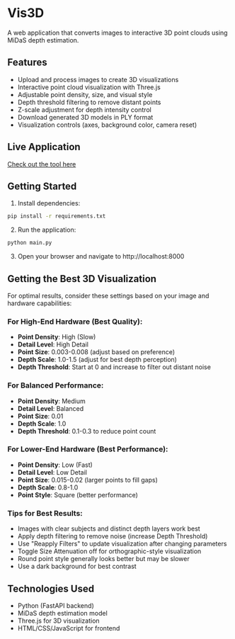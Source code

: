 # Vis3D

A web application that converts images to interactive 3D point clouds using MiDaS depth estimation.

## Features

- Upload and process images to create 3D visualizations
- Interactive point cloud visualization with Three.js
- Adjustable point density, size, and visual style
- Depth threshold filtering to remove distant points
- Z-scale adjustment for depth intensity control
- Download generated 3D models in PLY format
- Visualization controls (axes, background color, camera reset)

## Live Application
[Check out the tool here](https://vis3d.fly.dev/)

## Getting Started

1. Install dependencies:
```bash
pip install -r requirements.txt
```

2. Run the application:
```bash
python main.py
```

3. Open your browser and navigate to http://localhost:8000

## Getting the Best 3D Visualization

For optimal results, consider these settings based on your image and hardware capabilities:

### For High-End Hardware (Best Quality):
- **Point Density**: High (Slow)
- **Detail Level**: High Detail
- **Point Size**: 0.003-0.008 (adjust based on preference)
- **Depth Scale**: 1.0-1.5 (adjust for best depth perception)
- **Depth Threshold**: Start at 0 and increase to filter out distant noise

### For Balanced Performance:
- **Point Density**: Medium
- **Detail Level**: Balanced
- **Point Size**: 0.01
- **Depth Scale**: 1.0
- **Depth Threshold**: 0.1-0.3 to reduce point count

### For Lower-End Hardware (Best Performance):
- **Point Density**: Low (Fast)
- **Detail Level**: Low Detail
- **Point Size**: 0.015-0.02 (larger points to fill gaps)
- **Depth Scale**: 0.8-1.0
- **Point Style**: Square (better performance)

### Tips for Best Results:
- Images with clear subjects and distinct depth layers work best
- Apply depth filtering to remove noise (increase Depth Threshold)
- Use "Reapply Filters" to update visualization after changing parameters
- Toggle Size Attenuation off for orthographic-style visualization
- Round point style generally looks better but may be slower
- Use a dark background for best contrast

## Technologies Used
- Python (FastAPI backend)
- MiDaS depth estimation model
- Three.js for 3D visualization
- HTML/CSS/JavaScript for frontend
